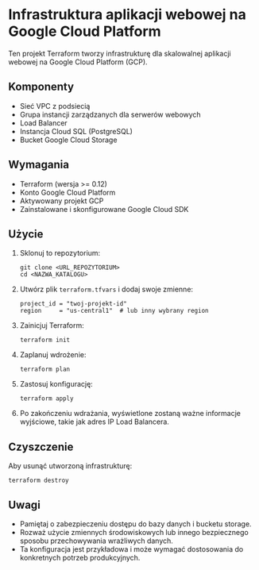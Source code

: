 # Infrastruktura aplikacji webowej na Google Cloud Platform

Ten projekt Terraform tworzy infrastrukturę dla skalowalnej aplikacji webowej na Google Cloud Platform (GCP).

## Komponenty

- Sieć VPC z podsiecią
- Grupa instancji zarządzanych dla serwerów webowych
- Load Balancer
- Instancja Cloud SQL (PostgreSQL)
- Bucket Google Cloud Storage

## Wymagania

- Terraform (wersja >= 0.12)
- Konto Google Cloud Platform
- Aktywowany projekt GCP
- Zainstalowane i skonfigurowane Google Cloud SDK

## Użycie

1. Sklonuj to repozytorium:
   ```
   git clone <URL_REPOZYTORIUM>
   cd <NAZWA_KATALOGU>
   ```

2. Utwórz plik `terraform.tfvars` i dodaj swoje zmienne:
   ```
   project_id = "twoj-projekt-id"
   region     = "us-central1"  # lub inny wybrany region
   ```

3. Zainicjuj Terraform:
   ```
   terraform init
   ```

4. Zaplanuj wdrożenie:
   ```
   terraform plan
   ```

5. Zastosuj konfigurację:
   ```
   terraform apply
   ```

6. Po zakończeniu wdrażania, wyświetlone zostaną ważne informacje wyjściowe, takie jak adres IP Load Balancera.

## Czyszczenie

Aby usunąć utworzoną infrastrukturę:

```
terraform destroy
```

## Uwagi

- Pamiętaj o zabezpieczeniu dostępu do bazy danych i bucketu storage.
- Rozważ użycie zmiennych środowiskowych lub innego bezpiecznego sposobu przechowywania wrażliwych danych.
- Ta konfiguracja jest przykładowa i może wymagać dostosowania do konkretnych potrzeb produkcyjnych.

